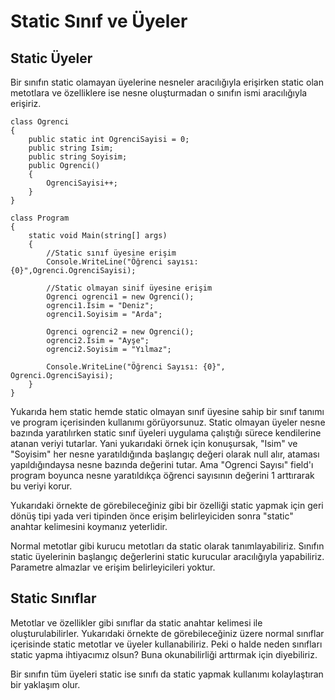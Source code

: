 # Static Sınıf ve Üyeler


## Static Üyeler


Bir sınıfın static olamayan üyelerine nesneler aracılığıyla erişirken static olan metotlara ve özelliklere ise nesne oluşturmadan o sınıfın ismi aracılığıyla erişiriz.


```
class Ogrenci
{
    public static int OgrenciSayisi = 0;
    public string Isim;
    public string Soyisim;
    public Ogrenci()
    {
        OgrenciSayisi++;
    }
}

class Program
{
    static void Main(string[] args)
    {
        //Static sınıf üyesine erişim
        Console.WriteLine("Öğrenci sayısı: {0}",Ogrenci.OgrenciSayisi);

        //Static olmayan sinif üyesine erişim
        Ogrenci ogrenci1 = new Ogrenci();
        ogrenci1.Isim = "Deniz";
        ogrenci1.Soyisim = "Arda";
        
        Ogrenci ogrenci2 = new Ogrenci();
        ogrenci2.Isim = "Ayşe";
        ogrenci2.Soyisim = "Yılmaz";

        Console.WriteLine("Öğrenci Sayısı: {0}", Ogrenci.OgrenciSayisi);
    }
}
```


Yukarıda hem static hemde static olmayan sınıf üyesine sahip bir sınıf tanımı ve program içerisinden kullanımı görüyorsunuz. Static olmayan üyeler nesne bazında yaratılırken static sınıf üyeleri uygulama çalıştığı sürece kendilerine atanan veriyi tutarlar. Yani yukarıdaki örnek için konuşursak, "Isim" ve "Soyisim" her nesne yaratıldığında başlangıç değeri olarak null alır, ataması yapıldığındaysa nesne bazında değerini tutar. Ama "Ogrenci Sayısı" field'ı program boyunca nesne yaratıldıkça öğrenci sayısının değerini 1 arttırarak bu veriyi korur.



Yukarıdaki örnekte de görebileceğiniz gibi bir özelliği static yapmak için geri dönüş tipi yada veri tipinden önce erişim belirleyiciden sonra "static" anahtar kelimesini koymanız yeterlidir.



Normal metotlar gibi kurucu metotları da static olarak tanımlayabiliriz. Sınıfın static üyelerinin başlangıç değerlerini static kurucular aracılığıyla yapabiliriz. Parametre almazlar ve erişim belirleyicileri yoktur.



## Static Sınıflar


Metotlar ve özellikler gibi sınıflar da static anahtar kelimesi ile oluşturulabilirler. Yukarıdaki örnekte de görebileceğiniz üzere normal sınıflar içerisinde static metotlar ve üyeler kullanabiliriz. Peki o halde neden sınıfları static yapma ihtiyacımız olsun? Buna okunabilirliği arttırmak için diyebiliriz.



Bir sınıfın tüm üyeleri static ise sınıfı da static yapmak kullanımı kolaylaştıran bir yaklaşım olur.